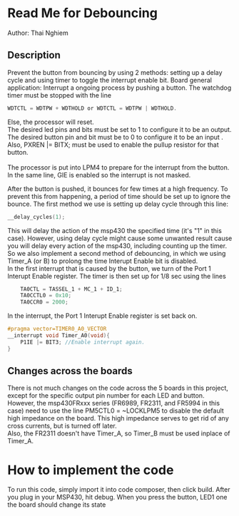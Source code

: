 # Read Me for Debouncing
Author: Thai Nghiem

## Description
Prevent the button from bouncing by using 2 methods: setting up a delay cycle and using timer to toggle the interrupt enable bit. 
Board general application: Interrupt a ongoing process by pushing a button. 
The watchdog timer must be stopped with the line 
```c
WDTCTL = WDTPW + WDTHOLD or WDTCTL = WDTPW | WDTHOLD.
```
Else, the processor will reset. <br />
The desired led pins and bits must be set to 1 to configure it to be an output.
The desired button pin and bit must be to 0 to configure it to be an input .<br />
Also,  PXREN |= BITX; must be used to enable the pullup resistor for that button. <br />    
The processor is put into LPM4 to prepare for the interrupt from the button. <br />
In the same line, GIE is enabled so the interrupt is not masked. <br />

After the button is pushed, it bounces for few times at a high frequency. To prevent this from happening, a period of time 
should be set up to ignore the bounce. The first method we use is setting up delay cycle through this line:
```c
__delay_cycles(1);
```
This will delay the action of the msp430 the specified time (it's "1" in this case). However, using delay cycle might cause 
some unwanted result cause you will delay every action of the msp430, including counting up the timer. So we also implement 
a second method of debouncing, in which we using Timer_A (or B) to prolong the time Interupt Enable bit is disabled. <br />
In the first interrupt that is caused by the button, we turn of the Port 1 Interupt Enable register. The timer is then set up 
for 1/8 sec using the lines
```c
    TA0CTL = TASSEL_1 + MC_1 + ID_1; 
    TA0CCTL0 = 0x10; 
    TA0CCR0 = 2000; 
```
In the interrupt, the Port 1 Interupt Enable register is set back on.
```c
#pragma vector=TIMER0_A0_VECTOR
__interrupt void Timer_A0(void){
	P1IE |= BIT3; //Enable interrupt again. 
}
```

## Changes across the boards
There is not much changes on the code across the 5 boards in this project, except for the specific output pin number for each LED and button. <br />
However, the msp430FRxxx series (FR6989, FR2311, and FR5994 in this case) need to use the line PM5CTL0 = ~LOCKLPM5 to disable the default high impedance on the board. 
This high impedance serves to get rid of any cross currents, but is turned off later. <br />
Also, the FR2311 doesn't have Timer_A, so Timer_B must be used inplace of Timer_A.
# How to implement the code
To run this code, simply import it into code composer, then click build. 
After you plug in your MSP430, hit debug. When you press the button, LED1 one the board should change its state

